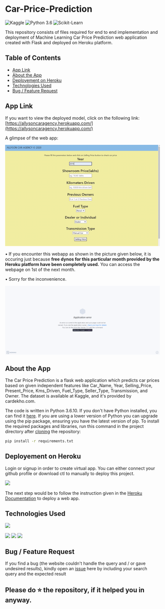 # Car-Price-Prediction

![Kaggle](https://img.shields.io/badge/Dataset-Kaggle-blue.svg) ![Python 3.6](https://img.shields.io/badge/Python-3.6-brightgreen.svg) ![Scikit-Learn](https://img.shields.io/badge/Library-ScikitLearn-orange.svg)

This repository consists of files required for end to end implementation and deployment of Machine Learning Car Price Prediction web application created with Flask and deployed on Heroku platform.

## Table of Contents
  * [App Link](#app-link)
  * [About the App](#about-the-app)
  * [Deployement on Heroku](#deployement-on-heroku)
  * [Technologies Used](#technologies-used)
  * [Bug / Feature Request](#bug---feature-request)


## App Link
If you want to view the deployed model, click on the following link:<br />
[https://allysoncaragency.herokuapp.com/](https://allysoncaragency.herokuapp.com/)

A glimpse of the web app:

![GIF](readme_resources/carpred.gif)

• If you encounter this webapp as shown in the picture given below, it is occuring just because **free dynos for this particular month provided by the Heroku platform have been completely used.** You can access the webpage on 1st of the next month.

• Sorry for the inconvenience.

![Heroku-Error](readme_resources/application-error-heroku.png)

## About the App
The Car Price Prediction is a flask web application which predicts car prices based on given independent features like Car_Name,	Year,	Selling_Price,	Present_Price,	Kms_Driven,	Fuel_Type,	Seller_Type,	Transmission, and Owner. The dataset is available at Kaggle, and it's provided by cardekho.com. 

The code is written in Python 3.6.10. If you don't have Python installed, you can find it [here](https://www.python.org/downloads/). If you are using a lower version of Python you can upgrade using the pip package, ensuring you have the latest version of pip. To install the required packages and libraries, run this command in the project directory after [cloning](https://www.howtogeek.com/451360/how-to-clone-a-github-repository/) the repository:
```bash
pip install -r requirements.txt
```

## Deployement on Heroku
Login or signup in order to create virtual app. You can either connect your github profile or download ctl to manually to deploy this project.

[![](https://i.imgur.com/dKmlpqX.png)](https://heroku.com)

The next step would be to follow the instruction given in the [Heroku Documentation](https://devcenter.heroku.com/articles/getting-started-with-python) to deploy a web app.

## Technologies Used

![](https://forthebadge.com/images/badges/made-with-python.svg)

[<img target="_blank" src="https://flask.palletsprojects.com/en/1.1.x/_images/flask-logo.png" width=170>](https://flask.palletsprojects.com/en/1.1.x/) [<img target="_blank" src="https://number1.co.za/wp-content/uploads/2017/10/gunicorn_logo-300x85.png" width=280>](https://gunicorn.org) [<img target="_blank" src="https://scikit-learn.org/stable/_static/scikit-learn-logo-small.png" width=200>](https://scikit-learn.org/stable/) 

## Bug / Feature Request

If you find a bug (the website couldn't handle the query and / or gave undesired results), kindly open an [issue](https://github.com/divyansh1195/Car-Price-Prediction/issues) here by including your search query and the expected result


## Please do ⭐ the repository, if it helped you in anyway.
